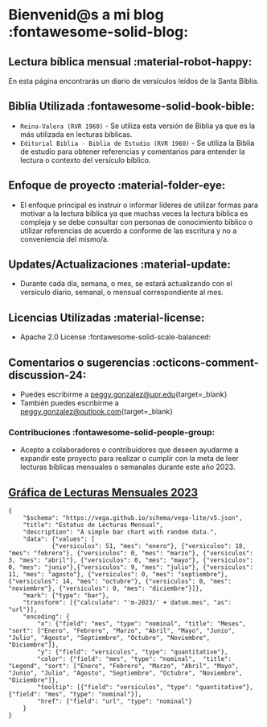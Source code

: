 # Bienvenid@s a mi blog :fontawesome-solid-blog:
## Lectura bíblica mensual :material-robot-happy:

En esta página encontrarás un diario de versículos leídos de la Santa Biblia.    

## Biblia Utilizada :fontawesome-solid-book-bible:

* `Reina-Valera (RVR 1960)` - Se utiliza esta versión de Biblia ya que es la más utilizada en lecturas bíblicas. 
* `Editorial Biblia - Biblia de Estudio (RVR 1960)` - Se utiliza la Biblia de estudio para obtener referencias y comentarios para entender la lectura o contexto del versículo bíblico.


## Enfoque de proyecto :material-folder-eye:

- El enfoque principal es instruir o informar líderes de utilizar formas para motivar a la lectura bíblica ya que muchas veces la lectura bíblica es compleja y se debe consultar con personas de conocimiento bíblico o utilizar referencias de acuerdo a conforme de las escritura y no a conveniencia del mismo/a.

## Updates/Actualizaciones :material-update:

- Durante cada día, semana, o mes, se estará actualizando con el versículo diario, semanal, o mensual correspondiente al mes.

## Licencias Utilizadas :material-license:
- Apache 2.0 License :fontawesome-solid-scale-balanced:

## Comentarios o sugerencias :octicons-comment-discussion-24:

- Puedes escribirme a [peggy.gonzalez@upr.edu](mailto:peggy.gonzalez@upr.edu){target=_blank}
- También puedes escribirme a [peggy.gonzalez@outlook.com](mailto:peggy.gonzalez@outlook.com){target=_blank}

### Contribuciones :fontawesome-solid-people-group:

- Acepto a colaboradores o contribuidores que deseen ayudarme a expandir este proyecto para realizar o cumplir con la meta de leer lecturas bíblicas mensuales o semanales durante este año 2023. 

## [Gráfica de Lecturas Mensuales 2023](m-2023/index.md)

```vegalite
{
    "$schema": "https://vega.github.io/schema/vega-lite/v5.json",
    "title": "Estatus de Lecturas Mensual",
    "description": "A simple bar chart with random data.",
    "data": {"values": [
            {"versiculos": 51, "mes": "enero"}, {"versiculos": 18, "mes": "febrero"}, {"versiculos": 0, "mes": "marzo"}, {"versiculos": 3, "mes": "abril"}, {"versiculos": 0, "mes": "mayo"}, {"versiculos": 0, "mes": "junio"},{"versiculos": 9, "mes": "julio"}, {"versiculos": 11, "mes": "agosto"}, {"versiculos": 0, "mes": "septiembre"}, {"versiculos": 14, "mes": "octubre"}, {"versiculos": 0, "mes": "noviembre"}, {"versiculos": 0, "mes": "diciembre"}]},     
    "mark": {"type": "bar"},
    "transform": [{"calculate": "'m-2023/' + datum.mes", "as": "url"}],
    "encoding": {
        "x": {"field": "mes", "type": "nominal", "title": "Meses", "sort": ["Enero", "Febrero", "Marzo", "Abril", "Mayo", "Junio", "Julio", "Agosto", "Septiembre", "Octubre", "Noviembre", "Diciembre"]},
        "y": {"field": "versiculos", "type": "quantitative"},
        "color": {"field": "mes", "type": "nominal",  "title": "Legend", "sort": ["Enero", "Febrero", "Marzo", "Abril", "Mayo", "Junio", "Julio", "Agosto", "Septiembre", "Octubre", "Noviembre", "Diciembre"]},
        "tooltip": [{"field": "versiculos", "type": "quantitative"}, {"field": "mes", "type": "nominal"}],
        "href": {"field": "url", "type": "nominal"}
    }
}
```
    